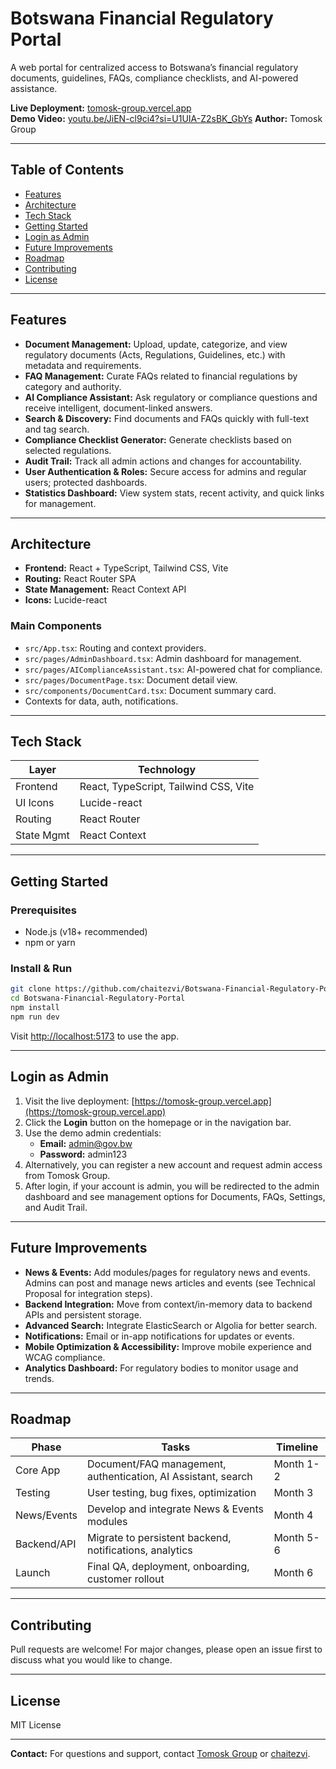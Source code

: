 # Botswana Financial Regulatory Portal

A web portal for centralized access to Botswana’s financial regulatory documents, guidelines, FAQs, compliance checklists, and AI-powered assistance.

**Live Deployment:** [tomosk-group.vercel.app](https://tomosk-group.vercel.app)  
**Demo Video:** [youtu.be/JiEN-cl9ci4?si=U1UIA-Z2sBK_GbYs](https://youtu.be/JiEN-cl9ci4?si=U1UIA-Z2sBK_GbYs)
**Author:** Tomosk Group

---

## Table of Contents

- [Features](#features)
- [Architecture](#architecture)
- [Tech Stack](#tech-stack)
- [Getting Started](#getting-started)
- [Login as Admin](#login-as-admin)
- [Future Improvements](#future-improvements)
- [Roadmap](#roadmap)
- [Contributing](#contributing)
- [License](#license)

---

## Features

- **Document Management:** Upload, update, categorize, and view regulatory documents (Acts, Regulations, Guidelines, etc.) with metadata and requirements.
- **FAQ Management:** Curate FAQs related to financial regulations by category and authority.
- **AI Compliance Assistant:** Ask regulatory or compliance questions and receive intelligent, document-linked answers.
- **Search & Discovery:** Find documents and FAQs quickly with full-text and tag search.
- **Compliance Checklist Generator:** Generate checklists based on selected regulations.
- **Audit Trail:** Track all admin actions and changes for accountability.
- **User Authentication & Roles:** Secure access for admins and regular users; protected dashboards.
- **Statistics Dashboard:** View system stats, recent activity, and quick links for management.

---

## Architecture

- **Frontend:** React + TypeScript, Tailwind CSS, Vite
- **Routing:** React Router SPA
- **State Management:** React Context API
- **Icons:** Lucide-react

### Main Components

- `src/App.tsx`: Routing and context providers.
- `src/pages/AdminDashboard.tsx`: Admin dashboard for management.
- `src/pages/AIComplianceAssistant.tsx`: AI-powered chat for compliance.
- `src/pages/DocumentPage.tsx`: Document detail view.
- `src/components/DocumentCard.tsx`: Document summary card.
- Contexts for data, auth, notifications.

---

## Tech Stack

| Layer      | Technology                                   |
|------------|----------------------------------------------|
| Frontend   | React, TypeScript, Tailwind CSS, Vite        |
| UI Icons   | Lucide-react                                 |
| Routing    | React Router                                 |
| State Mgmt | React Context                                |

---

## Getting Started

### Prerequisites

- Node.js (v18+ recommended)
- npm or yarn

### Install & Run

```bash
git clone https://github.com/chaitezvi/Botswana-Financial-Regulatory-Portal.git
cd Botswana-Financial-Regulatory-Portal
npm install
npm run dev
```

Visit [http://localhost:5173](http://localhost:5173) to use the app.

---

## Login as Admin

1. Visit the live deployment: [https://tomosk-group.vercel.app](https://tomosk-group.vercel.app)
2. Click the **Login** button on the homepage or in the navigation bar.
3. Use the demo admin credentials:
    - **Email:** admin@gov.bw
    - **Password:** admin123
4. Alternatively, you can register a new account and request admin access from Tomosk Group.
5. After login, if your account is admin, you will be redirected to the admin dashboard and see management options for Documents, FAQs, Settings, and Audit Trail.

---

## Future Improvements

- **News & Events:** Add modules/pages for regulatory news and events. Admins can post and manage news articles and events (see Technical Proposal for integration steps).
- **Backend Integration:** Move from context/in-memory data to backend APIs and persistent storage.
- **Advanced Search:** Integrate ElasticSearch or Algolia for better search.
- **Notifications:** Email or in-app notifications for updates or events.
- **Mobile Optimization & Accessibility:** Improve mobile experience and WCAG compliance.
- **Analytics Dashboard:** For regulatory bodies to monitor usage and trends.

---

## Roadmap

| Phase                | Tasks                                                                 | Timeline         |
|----------------------|-----------------------------------------------------------------------|------------------|
| Core App             | Document/FAQ management, authentication, AI Assistant, search         | Month 1-2        |
| Testing              | User testing, bug fixes, optimization                                 | Month 3          |
| News/Events          | Develop and integrate News & Events modules                           | Month 4          |
| Backend/API          | Migrate to persistent backend, notifications, analytics               | Month 5-6        |
| Launch               | Final QA, deployment, onboarding, customer rollout                    | Month 6          |

---

## Contributing

Pull requests are welcome! For major changes, please open an issue first to discuss what you would like to change.

---

## License

MIT License

---

**Contact:** For questions and support, contact [Tomosk Group](mailto:tomoskgroup@gmail.com) or [chaitezvi](https://github.com/chaitezvi).
